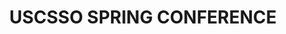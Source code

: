 ---
title: "USCSSO SPRING CONFERENCE"
dateAndLocation: "Wed, March 2  |  ESIA City View Room"
description: "During a virtual meeting last November, President Xi Jinping and President Joe Biden reaffirmed their commitment to maintaining healthy competition, discussing potential areas of cooperation but failing to come to a consensus on key areas of disagreement. What areas hold the best prospects for cooperation and what will be the most salient challenges between the two countries? Join the US-China Strategic Studies Organization for this timely event as our guest speakers Professors David Shambaugh and Robert Sutter discuss the outlook of US-China relations."
image: "/images/events/uscsso-spring-conference.webp"
---